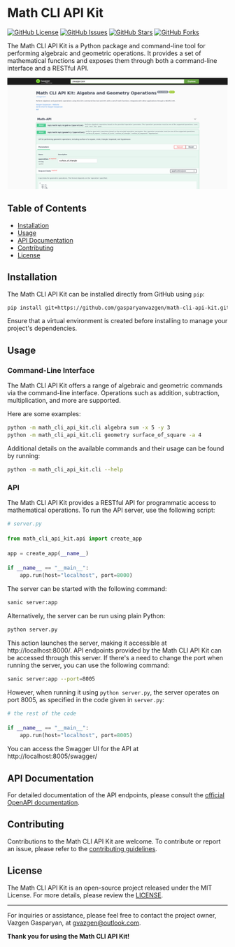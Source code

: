# Math CLI API Kit

[![GitHub License](https://img.shields.io/badge/license-MIT-blue.svg)](https://github.com/gasparyanvazgen/math-cli-api-kit/blob/master/LICENSE)
[![GitHub Issues](https://img.shields.io/github/issues/gasparyanvazgen/math-cli-api-kit)](https://github.com/gasparyanvazgen/math-cli-api-kit/issues)
[![GitHub Stars](https://img.shields.io/github/stars/gasparyanvazgen/math-cli-api-kit)](https://github.com/gasparyanvazgen/math-cli-api-kit/stargazers)
[![GitHub Forks](https://img.shields.io/github/forks/gasparyanvazgen/math-cli-api-kit)](https://github.com/gasparyanvazgen/math-cli-api-kit/network)

The Math CLI API Kit is a Python package and command-line tool for performing algebraic and geometric operations. It provides a set of mathematical functions and exposes them through both a command-line interface and a RESTful API.

![Math CLI API Kit Swagger UI](./images/swagger-screenshot.png)

## Table of Contents

- [Installation](#installation)
- [Usage](#usage)
- [API Documentation](#api-documentation)
- [Contributing](#contributing)
- [License](#license)

## Installation

The Math CLI API Kit can be installed directly from GitHub using `pip`:

```bash
pip install git+https://github.com/gasparyanvazgen/math-cli-api-kit.git
```

Ensure that a virtual environment is created before installing to manage your project's dependencies.

## Usage

### Command-Line Interface

The Math CLI API Kit offers a range of algebraic and geometric commands via the command-line interface. Operations such as addition, subtraction, multiplication, and more are supported.

Here are some examples:

```bash
python -m math_cli_api_kit.cli algebra sum -x 5 -y 3
python -m math_cli_api_kit.cli geometry surface_of_square -a 4
```

Additional details on the available commands and their usage can be found by running:

```bash
python -m math_cli_api_kit.cli --help
```

### API

The Math CLI API Kit provides a RESTful API for programmatic access to mathematical operations. To run the API server, use the following script:

```python
# server.py

from math_cli_api_kit.api import create_app

app = create_app(__name__)

if __name__ == "__main__":
    app.run(host="localhost", port=8000)
```

The server can be started with the following command:

```bash
sanic server:app
```

Alternatively, the server can be run using plain Python:

```bash
python server.py
```

This action launches the server, making it accessible at http://localhost:8000/. API endpoints provided by the Math CLI API Kit can be accessed through this server. If there's a need to change the port when running the server, you can use the following command:

```bash
sanic server:app --port=8005
```

However, when running it using `python server.py`, the server operates on port 8005, as specified in the code given in `server.py`:

```python
# the rest of the code

if __name__ == "__main__":
    app.run(host="localhost", port=8005)
```

You can access the Swagger UI for the API at http://localhost:8005/swagger/

## API Documentation

For detailed documentation of the API endpoints, please consult the [official OpenAPI documentation](https://github.com/gasparyanvazgen/math-cli-api-kit/blob/master/API_DOC.md).

## Contributing

Contributions to the Math CLI API Kit are welcome. To contribute or report an issue, please refer to the [contributing guidelines](CONTRIBUTING.md).

## License

The Math CLI API Kit is an open-source project released under the MIT License. For more details, please review the [LICENSE](https://github.com/gasparyanvazgen/math-cli-api-kit/blob/master/LICENSE).

---

For inquiries or assistance, please feel free to contact the project owner, Vazgen Gasparyan, at [gvazgen@outlook.com](mailto:gvazgen@outlook.com).

**Thank you for using the Math CLI API Kit!**
